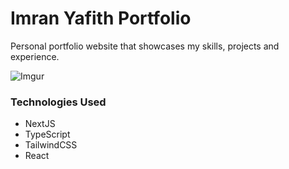 # Imran Yafith Portfolio

Personal portfolio website that showcases my skills, projects and experience.

![Imgur](https://imgur.com/a/PKFOiCA)

### Technologies Used

- NextJS
- TypeScript
- TailwindCSS
- React
